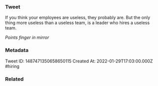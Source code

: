 ### Tweet
If you think your employees are useless, they probably are. But the only thing more useless than a useless team, is a leader who hires a useless team. 

*Points finger in mirror*

### Metadata
Tweet ID: 1487471350658650115
Created At: 2022-01-29T17:03:00.000Z
#hiring

### Related

